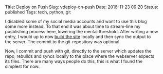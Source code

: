 Title: Deploy on Push
Slug: vdeploy-on-push
Date: 2016-11-23 09:20
Status: published
Tags: tech, python, git

I disabled some of my social media accounts and want to use this blog some more instead. To that end it was about time to stream-line
my pusblishing process here, lowering the mental threshold. After writing a new entry, I would up to now [build the site]({filename}new-site.md) locally
and then sync the output to the server. The commit to the git-repository was optional.

Now, I commit and push with git, directly to the server which updates the repo, rebuilds and syncs locally to the place where the webserver
expects its files. There are many ways people do this, this is what I found the simplest for now:

